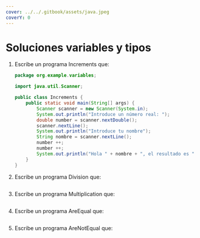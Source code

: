 ```yaml
---
cover: ../../.gitbook/assets/java.jpeg
coverY: 0
---
```


# Soluciones variables y tipos

1.  Escribe un programa Increments que:



    ```java
    package org.example.variables;

    import java.util.Scanner;

    public class Increments {
        public static void main(String[] args) {
            Scanner scanner = new Scanner(System.in);
            System.out.println("Introduce un número real: ");
            double number = scanner.nextDouble();
            scanner.nextLine();
            System.out.println("Introduce tu nombre");
            String nombre = scanner.nextLine();
            number ++;
            number ++;
            System.out.println("Hola " + nombre + ", el resultado es " + number);
        }
    }
    ```
2.  Escribe un programa Division que:

    ```java
    ```
3.  Escribe un programa Multiplication que:

    ```java
    ```
4.  Escribe un programa AreEqual que:

    ```java
    ```
5.  Escribe un programa AreNotEqual que:

    ```java
    ```
